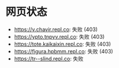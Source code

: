 # 网页状态
- https://v.chavir.repl.co: 失败 (403)
- https://ypto.tnpyv.repl.co: 失败 (403)
- https://tote.kaikaixin.repl.co: 失败 (403)
- https://figura.hpbmm.repl.co: 失败 (403)
- https://tr--slind.repl.co: 失败
